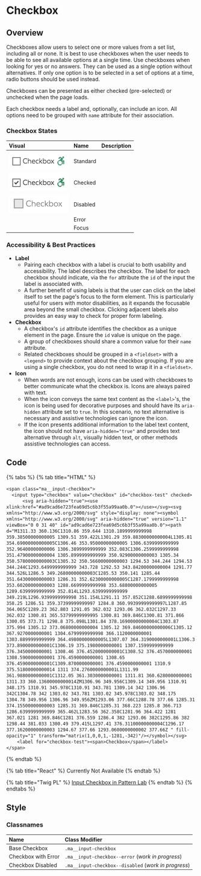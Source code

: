 # Checkbox

## Overview

Checkboxes allow users to select one or more values from a set list, including all or none. It is best to use checkboxes when the user needs to be able to see all available options at a single time. Use checkboxes when looking for yes or no answers. They can be used as a single option without alternatives. If only one option is to be selected in a set of options at a time, radio buttons should be used instead.

Checkboxes can be presented as either checked \(pre-selected\) or unchecked when the page loads.

Each checkbox needs a label and, optionally, can include an icon. All options need to be grouped with `name` attribute for their association.

### Checkbox States

| Visual | Name | Description |
| :--- | :--- | :--- |
| ![](../../.gitbook/assets/form_input_checkbox-3.png) | Standard |  |
| ![](../../.gitbook/assets/form_input_checkbox_checked.png) | Checked |  |
| ![](../../.gitbook/assets/checkbox-disabled-state-small.png)  | Disabled |  |
|  | Error |  |
|  | Focus |  |

### Accessibility & Best Practices

* **Label**
  * Pairing each checkbox with a label is crucial to both usability and accessibility.  The label describes the checkbox. The label for each checkbox should indicate, via the `for` attribute the `id` of the input the label is associated with. 
  * A further benefit of using labels is that the user can click on the label itself to set the page's focus to the form element. This is particularly useful for users with motor disabilities, as it expands the focusable area beyond the small checkbox. Clicking adjacent labels also provides an easy way to check for proper form labeling.
* **Checkbox**
  * A checkbox's `id` attribute identifies the checkbox as a unique element in the page. Ensure the `id` value is unique on the page. 
  * A group of checkboxes should share a common value for their `name` attribute. 
  * Related checkboxes should be grouped in a `<fieldset>` with a `<legend>` to provide context about the checkbox grouping. If you are using a single checkbox, you do not need to wrap it in a `<fieldset>`.
* **Icon**
  * When words are not enough, icons can be used with checkboxes to better communicate what the checkbox is. Icons are always paired with text. 
  * When the icon conveys the same text content as the `<label>`'s, the icon is being used for decorative purposes and should have its `aria-hidden` attribute set to `true`. In this scenario, no text alternative is necessary and assistive technologies can ignore the icon. 
  * If the icon presents additional information to the label text content, the icon should not have `aria-hidden="true"` and provides text alternative through `alt`, visually hidden text, or other methods assistive technologies can access.

## Code

{% tabs %}
{% tab title="HTML" %}
```markup
<span class="ma__input-checkbox">
  <input type="checkbox" value="checkbox" id="checkbox-test" checked>
      <svg aria-hidden="true"><use xlink:href="#ad9cad6e723fea69d5c6b3f55a99aa0b.0"></use></svg><svg xmlns="http://www.w3.org/2000/svg" style="display: none"><symbol xmlns="http://www.w3.org/2000/svg" aria-hidden="true" version="1.1" viewBox="0 0 31 40" id="ad9cad6e723fea69d5c6b3f55a99aa0b.0"><path d="M1311.33 360.136C1310.86 359.644 1310.1899999999998 359.38500000000005 1309.51 359.422L1301.29 359.88300000000004L1305.81 354.69000000000005C1306.46 353.95000000000005 1306.6399999999999 352.96400000000006 1306.3899999999999 352.083C1306.2599999999998 351.47900000000004 1305.8999999999999 350.92900000000003 1305.34 350.57800000000003C1305.32 350.56600000000003 1294.53 344.244 1294.53 344.244C1293.6499999999999 343.728 1292.53 343.84200000000004 1291.77 344.526L1286.5 349.26800000000003C1285.53 350.141 1285.44 351.64300000000003 1286.31 352.62300000000005C1287.1799999999998 353.60200000000003 1288.6699999999998 353.68800000000005 1289.6399999999999 352.814L1293.6399999999999 349.219L1296.9399999999998 351.154L1291.11 357.852C1288.6899999999998 358.25 1286.51 359.37399999999997 1284.8 360.99399999999997L1287.85 364.065C1289.23 362.803 1291.05 362.032 1293.06 362.032C1297.33 362.032 1300.81 365.53799999999995 1300.81 369.846C1300.81 371.866 1300.05 373.71 1298.8 375.098L1301.84 378.16900000000004C1303.87 375.994 1305.12 373.06800000000004 1305.12 369.84600000000006C1305.12 367.9270000000001 1304.6799999999998 366.1120000000001 1303.8899999999999 364.49800000000005L1307.07 364.3190000000001L1306.3 373.8900000000001C1306.19 375.1980000000001 1307.1599999999999 376.3450000000001 1308.46 376.4520000000001C1308.52 376.4570000000001 1308.5900000000001 376.4590000000001 1308.65 376.4590000000001C1309.8700000000001 376.4590000000001 1310.9 375.51800000000014 1311 374.2760000000001L1311.99 361.9880000000001C1312.05 361.3030000000001 1311.81 360.6280000000001 1311.33 360.13600000000014ZM1306.96 349.956C1309.14 349.956 1310.91 348.175 1310.91 345.978C1310.91 343.781 1309.14 342 1306.96 342C1304.78 342 1303.02 343.781 1303.02 345.978C1303.02 348.175 1304.78 349.956 1306.96 349.956ZM1293.06 377.66C1288.78 377.66 1285.31 374.15500000000003 1285.31 369.846C1285.31 368.223 1285.8 366.713 1286.6399999999999 365.462L1283.56 362.358C1281.96 364.422 1281 367.021 1281 369.846C1281 376.559 1286.4 382 1293.06 382C1295.86 382 1298.44 381.033 1300.49 379.415L1297.41 376.31100000000004C1296.17 377.16200000000003 1294.67 377.66 1293.0600000000002 377.66Z " fill-opacity="1" transform="matrix(1,0,0,1,-1281,-342)"/></symbol></svg>
    <label for="checkbox-test"><span>Checkbox</span></label>
</span>
```
{% endtab %}

{% tab title="React" %}
Currently Not Available
{% endtab %}

{% tab title="Twig PL" %}
[Input Checkbox in Pattern Lab](https://mayflower.digital.mass.gov/?p=atoms-input-checkbox)
{% endtab %}
{% endtabs %}

## Style

### Classnames

| Name | Class Modifier |
| :--- | :--- |
| Base Checkbox | `.ma__input-checkbox` |
| Checkbox with Error | `.ma__input-checkbox--error` \(_work in progress_\) |
| Checkbox Disabled | `.ma__input-checkbox--disabled` \(_work in progress_\) |



